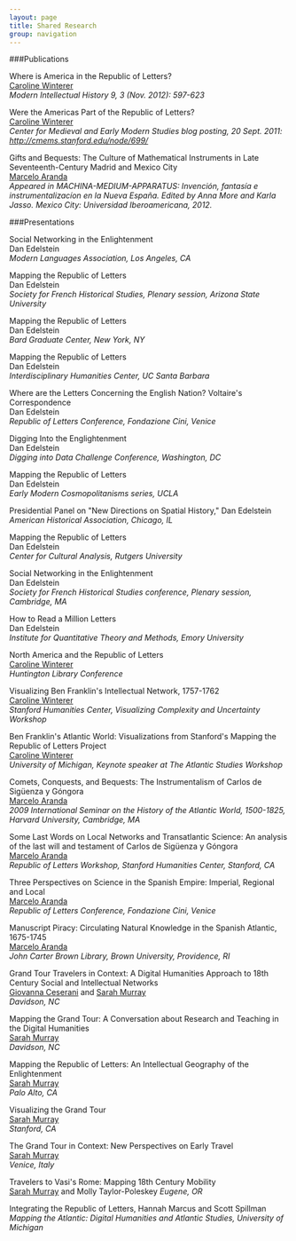 ```yaml
---
layout: page
title: Shared Research
group: navigation  
--- 
```


###Publications


Where is America in the Republic of Letters?  
[Caroline Winterer](/people/#winterer)  
*Modern Intellectual History 9, 3 (Nov. 2012): 597-623*  

Were the Americas Part of the Republic of Letters?  
[Caroline Winterer](/people/#winterer)  
*Center for Medieval and Early Modern Studies blog posting, 20 Sept. 2011: http://cmems.stanford.edu/node/699/*  
 
Gifts and Bequests: The Culture of Mathematical Instruments in Late Seventeenth-Century Madrid and Mexico City  
[Marcelo Aranda](/people/#aranda)    
*Appeared in MACHINA-MEDIUM-APPARATUS: Invención, fantasía e instrumentalizacíon en la Nueva España.  Edited by Anna More and Karla Jasso. Mexico City: Universidad Iberoamericana, 2012.*  

###Presentations 

Social Networking in the Enlightenment  
Dan Edelstein  
*Modern Languages Association, Los Angeles, CA*  

Mapping the Republic of Letters  
Dan Edelstein  
*Society for French Historical Studies, Plenary session, Arizona State University*  

Mapping the Republic of Letters  
Dan Edelstein  
*Bard Graduate Center, New York, NY*  

Mapping the Republic of Letters  
Dan Edelstein  
*Interdisciplinary Humanities Center, UC Santa Barbara*  

Where are the Letters Concerning the English Nation? Voltaire's Correspondence  
Dan Edelstein  
*Republic of Letters Conference, Fondazione Cini, Venice*  

Digging Into the Englightenment  
Dan Edelstein    
*Digging into Data Challenge Conference, Washington, DC*  

Mapping the Republic of Letters  
Dan Edelstein     
*Early Modern Cosmopolitanisms series, UCLA*  

Presidential Panel on "New Directions on Spatial History," Dan Edelstein      
*American Historical Association, Chicago, IL*  

Mapping the Republic of Letters  
Dan Edelstein      
*Center for Cultural Analysis, Rutgers University*  

Social Networking in the Enlightenment  
Dan Edelstein       
*Society for French Historical Studies conference, Plenary session, Cambridge, MA*  

How to Read a Million Letters  
Dan Edelstein       
*Institute for Quantitative Theory and Methods, Emory University* 

 
North America and the Republic of Letters  
[Caroline Winterer](/people/#winterer)      
*Huntington Library Conference*  

Visualizing Ben Franklin's Intellectual Network, 1757-1762  
[Caroline Winterer](/people/#winterer)      
*Stanford Humanities Center, Visualizing Complexity and Uncertainty Workshop*  

Ben Franklin's Atlantic World: Visualizations from Stanford's Mapping the Republic of Letters Project  
[Caroline Winterer](/people/#winterer)      
*University of Michigan, Keynote speaker at The Atlantic Studies Workshop*  

 
Comets, Conquests, and Bequests: The Instrumentalism of Carlos de Sigüenza y Góngora  
[Marcelo Aranda](/people/#aranda)      
*2009 International Seminar on the History of the Atlantic World, 1500-1825, Harvard University, Cambridge, MA*  

Some Last Words on Local Networks and Transatlantic Science: An analysis of the last will and testament of Carlos de Sigüenza y Góngora  
[Marcelo Aranda](/people/#aranda)  
*Republic of Letters Workshop, Stanford Humanities Center, Stanford, CA*  

Three Perspectives on Science in the Spanish Empire: Imperial, Regional and Local  
[Marcelo Aranda](/people/#aranda)    
*Republic of Letters Conference, Fondazione Cini, Venice*  

Manuscript Piracy: Circulating Natural Knowledge in the Spanish Atlantic, 1675-1745  
[Marcelo Aranda](/people/#aranda)    
*John Carter Brown Library, Brown University, Providence, RI*  

  
Grand Tour Travelers in Context: A Digital Humanities Approach to 18th Century Social and Intellectual Networks  
[Giovanna Ceserani](/people/#ceserani)   and [Sarah Murray](/people/#murray)    
*Davidson, NC*  

Mapping the Grand Tour: A Conversation about Research and Teaching in the Digital Humanities  
[Sarah Murray](/people/#murray)    
*Davidson, NC*  

Mapping the Republic of Letters: An Intellectual Geography of the Enlightenment  
[Sarah Murray](/people/#murray)    
*Palo Alto, CA*  

Visualizing the Grand Tour  
[Sarah Murray](/people/#murray)    
*Stanford, CA*  

The Grand Tour in Context: New Perspectives on Early Travel  
[Sarah Murray](/people/#murray)    
*Venice, Italy*  

Travelers to Vasi's Rome: Mapping 18th Century Mobility  
[Sarah Murray](/people/#murray)   and Molly Taylor-Poleskey
*Eugene, OR*  

 
Integrating the Republic of Letters, Hannah Marcus and Scott Spillman  
*Mapping the Atlantic: Digital Humanities and Atlantic Studies, University of Michigan*  
